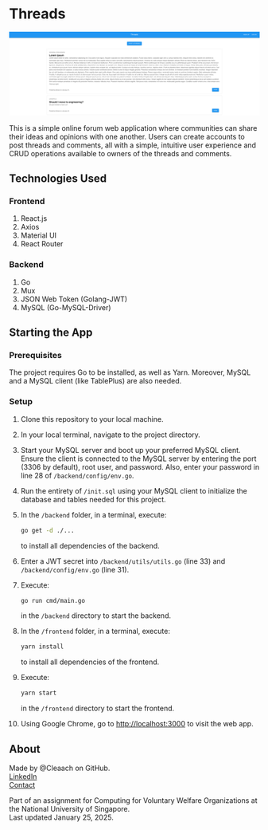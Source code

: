 # Threads

![Demo](images/demo.png)

This is a simple online forum web application where communities can share their ideas and opinions with one another. Users can create accounts to post threads and comments, all with a simple, intuitive user experience and CRUD operations available to owners of the threads and comments.

## Technologies Used

### Frontend

1. React.js
2. Axios
3. Material UI
4. React Router

### Backend

1. Go
2. Mux
3. JSON Web Token (Golang-JWT)
4. MySQL (Go-MySQL-Driver)

## Starting the App

### Prerequisites

The project requires Go to be installed, as well as Yarn. Moreover, MySQL and a MySQL client (like TablePlus) are also needed.

### Setup

1. Clone this repository to your local machine.
2. In your local terminal, navigate to the project directory.
3. Start your MySQL server and boot up your preferred MySQL client. Ensure the client is connected to the MySQL server by entering the port (3306 by default), root user, and password. Also, enter your password in line 28 of `/backend/config/env.go`.
4. Run the entirety of `/init.sql` using your MySQL client to initialize the database and tables needed for this project.
5. In the `/backend` folder, in a terminal, execute:

   ```bash
   go get -d ./...
   ```

   to install all dependencies of the backend.

6. Enter a JWT secret into `/backend/utils/utils.go` (line 33) and `/backend/config/env.go` (line 31).
7. Execute:

   ```bash
   go run cmd/main.go
   ```

   in the `/backend` directory to start the backend.
8. In the `/frontend` folder, in a terminal, execute:

   ```bash
   yarn install
   ```

   to install all dependencies of the frontend.
9. Execute:

   ```bash
   yarn start
   ```

   in the `/frontend` directory to start the frontend.
10. Using Google Chrome, go to [http://localhost:3000](http://localhost:3000) to visit the web app.

## About

Made by @Cleaach on GitHub.  
[LinkedIn](https://www.linkedin.com/in/clementchendra)  
[Contact](mailto:clementaditya@gmail.com)

Part of an assignment for Computing for Voluntary Welfare Organizations at the National University of Singapore.  
Last updated January 25, 2025.

